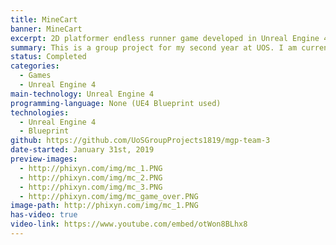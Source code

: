 ```yaml
---
title: MineCart
banner: MineCart
excerpt: 2D platformer endless runner game developed in Unreal Engine 4.
summary: This is a group project for my second year at UOS. I am currently working on it until the end of the semester, when it should be finished and submitted for marking. It is done in UE4 using Blueprint. In my group, I am responsible for the gameplay programming.
status: Completed
categories:
  - Games
  - Unreal Engine 4
main-technology: Unreal Engine 4
programming-language: None (UE4 Blueprint used)
technologies:
  - Unreal Engine 4
  - Blueprint
github: https://github.com/UoSGroupProjects1819/mgp-team-3
date-started: January 31st, 2019
preview-images:
  - http://phixyn.com/img/mc_1.PNG
  - http://phixyn.com/img/mc_2.PNG
  - http://phixyn.com/img/mc_3.PNG
  - http://phixyn.com/img/mc_game_over.PNG
image-path: http://phixyn.com/img/mc_1.PNG
has-video: true
video-link: https://www.youtube.com/embed/otWon8BLhx8
---
```

